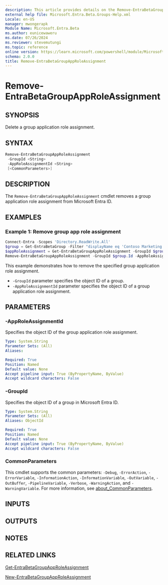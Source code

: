 ```yaml
---
description: This article provides details on the Remove-EntraBetaGroupAppRoleAssignment command.
external help file: Microsoft.Entra.Beta.Groups-Help.xml
Locale: en-US
manager: mwongerapk
Module Name: Microsoft.Entra.Beta
ms.author: eunicewaweru
ms.date: 07/26/2024
ms.reviewer: stevemutungi
ms.topic: reference
online version: https://learn.microsoft.com/powershell/module/Microsoft.Entra.Beta/Remove-EntraBetaGroupAppRoleAssignment
schema: 2.0.0
title: Remove-EntraBetaGroupAppRoleAssignment
---
```


# Remove-EntraBetaGroupAppRoleAssignment

## SYNOPSIS

Delete a group application role assignment.

## SYNTAX

```powershell
Remove-EntraBetaGroupAppRoleAssignment
 -GroupId <String>
 -AppRoleAssignmentId <String>
 [<CommonParameters>]
```

## DESCRIPTION

The `Remove-EntraBetaGroupAppRoleAssignment` cmdlet removes a group application role assignment from Microsoft Entra ID.

## EXAMPLES

### Example 1: Remove group app role assignment

```powershell
Connect-Entra -Scopes 'Directory.ReadWrite.All'
$group = Get-EntraBetaGroup -Filter "displayName eq 'Contoso Marketing'"
$appRoleAssignment = Get-EntraBetaGroupAppRoleAssignment -GroupId $group.Id | Where-Object {$_.ResourceDisplayName -eq 'Box'}
Remove-EntraBetaGroupAppRoleAssignment -GroupId $group.Id -AppRoleAssignmentId $appRoleAssignment.Id
```

This example demonstrates how to remove the specified group application role assignment.

- `-GroupId` parameter specifies the object ID of a group.
- `-AppRoleAssignmentId` parameter specifies the object ID of a group application role assignment.

## PARAMETERS

### -AppRoleAssignmentId

Specifies the object ID of the group application role assignment.

```yaml
Type: System.String
Parameter Sets: (All)
Aliases:

Required: True
Position: Named
Default value: None
Accept pipeline input: True (ByPropertyName, ByValue)
Accept wildcard characters: False
```

### -GroupId

Specifies the object ID of a group in Microsoft Entra ID.

```yaml
Type: System.String
Parameter Sets: (All)
Aliases: ObjectId

Required: True
Position: Named
Default value: None
Accept pipeline input: True (ByPropertyName, ByValue)
Accept wildcard characters: False
```

### CommonParameters

This cmdlet supports the common parameters: `-Debug`, `-ErrorAction`, `-ErrorVariable`, `-InformationAction`, `-InformationVariable`, `-OutVariable`, `-OutBuffer`, `-PipelineVariable`, `-Verbose`, `-WarningAction`, and `-WarningVariable`. For more information, see [about_CommonParameters](https://go.microsoft.com/fwlink/?LinkID=113216).

## INPUTS

## OUTPUTS

## NOTES

## RELATED LINKS

[Get-EntraBetaGroupAppRoleAssignment](Get-EntraBetaGroupAppRoleAssignment.md)

[New-EntraBetaGroupAppRoleAssignment](New-EntraBetaGroupAppRoleAssignment.md)
